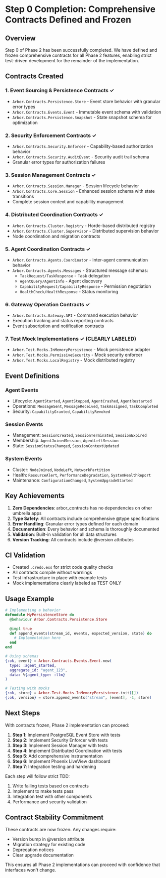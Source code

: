 # Step 0 Completion: Comprehensive Contracts Defined and Frozen

## Overview

Step 0 of Phase 2 has been successfully completed. We have defined and frozen comprehensive contracts for all Phase 2 features, enabling strict test-driven development for the remainder of the implementation.

## Contracts Created

### 1. Event Sourcing & Persistence Contracts ✓
- `Arbor.Contracts.Persistence.Store` - Event store behavior with granular error types
- `Arbor.Contracts.Events.Event` - Immutable event schema with validation
- `Arbor.Contracts.Persistence.Snapshot` - State snapshot schema for optimization

### 2. Security Enforcement Contracts ✓
- `Arbor.Contracts.Security.Enforcer` - Capability-based authorization behavior
- `Arbor.Contracts.Security.AuditEvent` - Security audit trail schema
- Granular error types for authorization failures

### 3. Session Management Contracts ✓
- `Arbor.Contracts.Session.Manager` - Session lifecycle behavior
- `Arbor.Contracts.Core.Session` - Enhanced session schema with state transitions
- Complete session context and capability management

### 4. Distributed Coordination Contracts ✓
- `Arbor.Contracts.Cluster.Registry` - Horde-based distributed registry
- `Arbor.Contracts.Cluster.Supervisor` - Distributed supervision behavior
- Node coordination and migration contracts

### 5. Agent Coordination Contracts ✓
- `Arbor.Contracts.Agents.Coordinator` - Inter-agent communication behavior
- `Arbor.Contracts.Agents.Messages` - Structured message schemas:
  - `TaskRequest/TaskResponse` - Task delegation
  - `AgentQuery/AgentInfo` - Agent discovery
  - `CapabilityRequest/CapabilityResponse` - Permission negotiation
  - `HealthCheck/HealthResponse` - Status monitoring

### 6. Gateway Operation Contracts ✓
- `Arbor.Contracts.Gateway.API` - Command execution behavior
- Execution tracking and status reporting contracts
- Event subscription and notification contracts

### 7. Test Mock Implementations ✓ (CLEARLY LABELED)
- `Arbor.Test.Mocks.InMemoryPersistence` - Mock persistence adapter
- `Arbor.Test.Mocks.PermissiveSecurity` - Mock security enforcer
- `Arbor.Test.Mocks.LocalRegistry` - Mock distributed registry

## Event Definitions

### Agent Events
- Lifecycle: `AgentStarted`, `AgentStopped`, `AgentCrashed`, `AgentRestarted`
- Operations: `MessageSent`, `MessageReceived`, `TaskAssigned`, `TaskCompleted`
- Security: `CapabilityGranted`, `CapabilityRevoked`

### Session Events
- Management: `SessionCreated`, `SessionTerminated`, `SessionExpired`
- Membership: `AgentJoinedSession`, `AgentLeftSession`
- State: `SessionStatusChanged`, `SessionContextUpdated`

### System Events
- Cluster: `NodeJoined`, `NodeLeft`, `NetworkPartition`
- Health: `ResourceAlert`, `PerformanceDegradation`, `SystemHealthReport`
- Maintenance: `ConfigurationChanged`, `SystemUpgradeStarted`

## Key Achievements

1. **Zero Dependencies**: arbor_contracts has no dependencies on other umbrella apps
2. **Type Safety**: All contracts include comprehensive @type specifications
3. **Error Handling**: Granular error types defined for each domain
4. **Documentation**: Every behavior and schema is thoroughly documented
5. **Validation**: Built-in validation for all data structures
6. **Version Tracking**: All contracts include @version attributes

## CI Validation

- Created `.credo.exs` for strict code quality checks
- All contracts compile without warnings
- Test infrastructure in place with example tests
- Mock implementations clearly labeled as TEST ONLY

## Usage Example

```elixir
# Implementing a behavior
defmodule MyPersistenceStore do
  @behaviour Arbor.Contracts.Persistence.Store
  
  @impl true
  def append_events(stream_id, events, expected_version, state) do
    # Implementation here
  end
end

# Using schemas
{:ok, event} = Arbor.Contracts.Events.Event.new(
  type: :agent_started,
  aggregate_id: "agent_123",
  data: %{agent_type: :llm}
)

# Testing with mocks
{:ok, store} = Arbor.Test.Mocks.InMemoryPersistence.init([])
{:ok, version} = store.append_events("stream", [event], -1, store)
```

## Next Steps

With contracts frozen, Phase 2 implementation can proceed:

1. **Step 1**: Implement PostgreSQL Event Store with tests
2. **Step 2**: Implement Security Enforcer with tests
3. **Step 3**: Implement Session Manager with tests
4. **Step 4**: Implement Distributed Coordination with tests
5. **Step 5**: Add comprehensive instrumentation
6. **Step 6**: Implement Phoenix LiveView dashboard
7. **Step 7**: Integration testing and hardening

Each step will follow strict TDD:
1. Write failing tests based on contracts
2. Implement to make tests pass
3. Integration test with other components
4. Performance and security validation

## Contract Stability Commitment

These contracts are now frozen. Any changes require:
- Version bump in @version attribute
- Migration strategy for existing code
- Deprecation notices
- Clear upgrade documentation

This ensures all Phase 2 implementations can proceed with confidence that interfaces won't change.